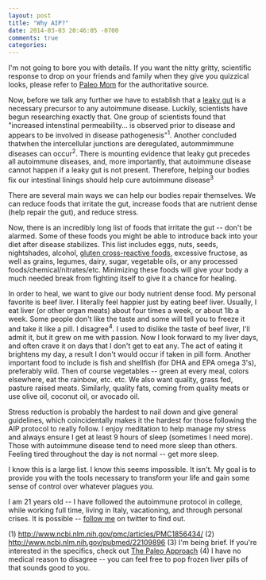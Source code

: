 ```yaml
---
layout: post
title: "Why AIP?"
date: 2014-03-03 20:46:05 -0700
comments: true
categories: 
---
```


I'm not going to bore you with details. If you want the nitty gritty, scientific response to drop on your friends and family when they give you quizzical looks, please refer to [Paleo Mom](http://www.thepaleomom.com/category/autoimmune-2/the-whys-of-the-aip) for the authoritative source. 

Now, before we talk any further we have to establish that a [leaky gut](http://en.wikipedia.org/wiki/Intestinal_permeability) is a necessary precursor to any autoimmune disease. Luckily, scientists have begun researching exactly that. One group of scientists found that "increased intenstinal permeability... is observed prior to disease and appears to be involved in disease pathogenesis"<sup>1</sup>. Another concluded thatwhen the intercellular junctions are deregulated, autommimmune diseases can occur<sup>2</sup>. There is mounting evidence that leaky gut precedes all autoimmune diseases, and, more importantly, that autoimmune disease cannot happen if a leaky gut is not present. Therefore, helping our bodies fix our intestinal linings should help cure autoimmune disease<sup>3</sup>

There are several main ways we can help our bodies repair themselves. We can reduce foods that irritate the gut, increase foods that are nutrient dense (help repair the gut), and reduce stress. 

Now, there is an incredibly long list of foods that irritate the gut -- don't be alarmed. Some of these foods you might be able to introduce back into your diet after disease stabilizes. This list includes eggs, nuts, seeds, nightshades, alcohol, [gluten cross-reactive foods](http://www.thepaleomom.com/2013/03/gluten-cross-reactivity-update-how-your-body-can-still-think-youre-eating-gluten-even-after-giving-it-up.html), excessive fructose, as well as grains, legumes, dairy, sugar, vegetable oils, or any processed foods/chemical/nitrates/etc. Minimizing these foods will give your body a much needed break from fighting itself to give it a chance for healing. 

In order to heal, we want to give our body nutrient dense food. My personal favorite is beef liver. I literally feel happier just by eating beef liver. Usually, I eat liver (or other organ meats) about four times a week, or about 1lb a week. Some people don't like the taste and some will tell you to freeze it and take it like a pill. I disagree<sup>4</sup>. I used to dislike the taste of beef liver, I'll admit it, but it grew on me with passion. Now I look forward to my liver days, and often crave it on days that I don't get to eat any. The act of eating it brightens my day, a result I don't would occur if taken in pill form. Another important food to include is fish and shellfish (for DHA and EPA omega 3's), preferably wild. Then of course vegetables -- green at every meal, colors elsewhere, eat the rainbow, etc. etc. We also want quality, grass fed, pasture raised meats. Similarly, quality fats, coming from quality meats or use olive oil, coconut oil, or avocado oil. 

Stress reduction is probably the hardest to nail down and give general guidelines, which coincidentally makes it the hardest for those following the AIP protocol to really follow. I enjoy meditation to help manage my stress and always ensure I get at least 9 hours of sleep (sometimes I need more). Those with autoimmune disease tend to need more sleep than others. Feeling tired throughout the day is not normal -- get more sleep.

I know this is a large list. I know this seems impossible. It isn't. My goal is to provide you with the tools necessary to transform your life and gain some sense of control over whatever plagues you.

I am 21 years old -- I have followed the autoimmune protocol in college, while working full time, living in Italy, vacationing, and through personal crises. It is possible -- [follow me](https://twitter.com/EatingHorror) on twitter to find out.

(1) http://www.ncbi.nlm.nih.gov/pmc/articles/PMC1856434/
(2) http://www.ncbi.nlm.nih.gov/pubmed/22109896
(3) I'm being brief. If you're interested in the specifics, check out [The Paleo Approach](http://www.amazon.com/gp/product/1936608391/ref=as_li_qf_sp_asin_tl?ie=UTF8&camp=1789&creative=9325&creativeASIN=1936608391&linkCode=as2&tag=eatihorr-20)
(4) I have no medical reason to disagree -- you can feel free to pop frozen liver pills of that sounds good to you.

